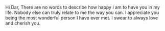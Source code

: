 Hi Dar, There are no words to describe how happy I am to have you in my life. Nobody else can truly relate to me the way you can. I appreciate you being the most wonderful person I have ever met. I swear to always love and cherish you. 

